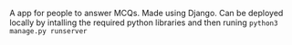 A app for people to answer MCQs. Made using Django. Can be deployed locally by intalling the required python libraries and then runing `python3 manage.py runserver`
